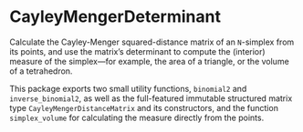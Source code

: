 # CayleyMengerDeterminant

Calculate the Cayley-Menger squared-distance matrix of an `N`-simplex from its points, and use the matrix’s determinant to compute the (interior) measure of the simplex—for example, the area of a triangle, or the volume of a tetrahedron.

This package exports two small utility functions, `binomial2` and `inverse_binomial2`, as well as the full-featured immutable structured matrix type `CayleyMengerDistanceMatrix` and its constructors, and the function `simplex_volume` for calculating the measure directly from the points.
